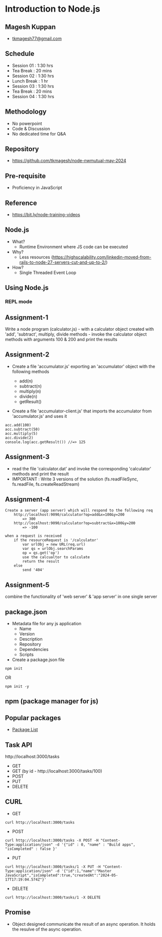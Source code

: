 # Introduction to Node.js

## Magesh Kuppan
- tkmagesh77@gmail.com

## Schedule
- Session 01    : 1:30 hrs
- Tea Break     : 20 mins
- Session 02    : 1:30 hrs
- Lunch Break   : 1 hr
- Session 03    : 1:30 hrs
- Tea Break     : 20 mins
- Session 04    : 1:30 hrs

## Methodology
- No powerpoint
- Code & Discussion
- No dedicated time for Q&A

## Repository
- https://github.com/tkmagesh/node-nwmutual-may-2024

## Pre-requisite 
- Proficiency in JavaScript

## Reference
- https://bit.ly/node-training-videos

## Node.js
- What?
    - Runtime Environment where JS code can be executed
- Why?
    - Less resources (https://highscalability.com/linkedin-moved-from-rails-to-node-27-servers-cut-and-up-to-2/)
- How?
    - Single Threaded Event Loop

## Using Node.js

### REPL mode

## Assignment-1
Write a node program (calculator.js)
    - with a calculator object created with 'add', 'subtract', multiply, divide methods
    - invoke the calculator object methods with arguments 100 & 200 and print the results

## Assignment-2
- Create a file 'accumulator.js' exporting an 'accumulator' object with the following methods
    - add(n)
    - subtract(n)
    - multiply(n)
    - divide(n)
    - getResult()

- Create a file 'accumulator-client.js' that imports the accumulator from 'accumulator.js' and uses it
```
acc.add(100)
acc.subtract(50)
acc.multiply(5)
acc.divide(2)
console.log(acc.getResult()) //=> 125
```

## Assignment-3
- read the file 'calculator.dat' and invoke the corresponding 'calculator' methods and print the result
- IMPORTANT : Write 3 versions of the solution (fs.readFileSync, fs.readFile, fs.createReadStream)

## Assignment-4
```
Create a server (app server) which will respond to the following req
    http://localhost:9090/calculator?op=add&x=100&y=200
        => 300
    http://localhost:9090/calculator?op=subtract&x=100&y=200
        => -100

when a request is received
    if the resourceRequest is '/calculator'
        var urlObj = new URL(req.url)
        var qs = urlObj.searchParams
        op = qs.get('op')
        use the calcualtor to calculate
        return the result
    else
        send '404'

```

## Assignment-5
combine the functionality of 'web server' & 'app server' in one single server

## package.json
- Metadata file for any js application
    - Name
    - Version
    - Description
    - Repository
    - Dependencies
    - Scripts
- Create a package.json file
```
npm init
```
OR
```
npm init -y
```

## npm (package manager for js)

## Popular packages
- [Package List](https://github.com/sindresorhus/awesome-nodejs)

## Task API
http://localhost:3000/tasks
- GET
- GET (by id - http://localhost:3000/tasks/100)
- POST
- PUT
- DELETE

## CURL
- GET
```
curl http://localhost:3000/tasks
```
- POST
```
curl http://localhost:3000/tasks -X POST -H "Content-Type:application/json" -d '{"id" : 0, "name" : "Build apps", "isCompleted" : false }'
```
- PUT
```
curl http://localhost:3000/tasks/1 -X PUT -H "Content-Type:application/json" -d '{"id":1,"name":"Master JavaScript","isCompleted":true,"createdAt":"2024-05-17T17:19:04.574Z"}'
```
- DELETE
```
curl http://localhost:3000/tasks/1 -X DELETE
```

## Promise
- Object designed communicate the result of an async operation. It holds the resulve of the async operation.